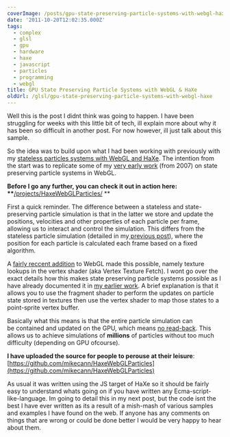 ```yaml
---
coverImage: /posts/gpu-state-preserving-particle-systems-with-webgl-haxe/cover.jpg
date: '2011-10-20T12:02:35.000Z'
tags:
  - complex
  - glsl
  - gpu
  - hardware
  - haxe
  - javascript
  - particles
  - programming
  - webgl
title: GPU State Preserving Particle Systems with WebGL & HaXe
oldUrl: /glsl/gpu-state-preserving-particle-systems-with-webgl-haxe
---
```


Well this is the post I didnt think was going to happen. I have been struggling for weeks with this little bit of tech, ill explain more about why it has been so difficult in another post. For now however, ill just talk about this sample.

<!-- more -->

So the idea was to build upon what I had been working with previously with my [stateless particles systems with WebGL and HaXe](/posts/5000000-chrome-crawlers-why-not-haxe-webgl/). The intention from the start was to replicate some of my [very early work](/posts/xnagpuparticles-1000000-dynamic-particles/) (from 2007) on state preserving particle systems in WebGL.

**Before I go any further, you can check it out in action here:
\*\***[/projects/HaxeWebGLParticles/](/projects/HaxeWebGLParticles/) \*\*

First a quick reminder. The difference between a stateless and state-preserving particle simulation is that in the latter we store and update the positions, velocities and other properties of each particle per frame, allowing us to interact and control the simulation. This differs from the stateless particle simulation (detailed in my[ previous post](/posts/5000000-chrome-crawlers-why-not-haxe-webgl/)), where the position for each particle is calculated each frame based on a fixed algorithm.

A [fairly reccent addition](https://code.google.com/p/angleproject/issues/detail?id=95) to WebGL made this possible, namely texture lookups in the vertex shader (aka Vertex Texture Fetch). I wont go over the exact details how this makes state preserving particle systems possible as I have already documented it in [my earlier work](/posts/xnagpuparticles-1000000-dynamic-particles/). A brief explanation is that it allows you to use the fragment shader to perform the updates on particle state stored in textures then use the vertex shader to map those states to a point-sprite vertex buffer.

Basically what this means is that the entire particle simulation can be contained and updated on the GPU, which means [no read-back](/posts/5000000-chrome-crawlers-why-not-haxe-webgl/). This allows us to achieve simulations of **millions** of particles without too much difficulty (depending on GPU ofcourse).

**I have uploaded the source for people to perouse at their leisure**:
[https://github.com/mikecann/HaxeWebGLParticles](https://github.com/mikecann/HaxeWebGLParticles)

As usual it was written using the JS target of HaXe so it should be fairly easy to understand whats going on if you have written any Ecma-script-like-language. Im going to detail this in my next post, but the code isnt the best I have ever written as its a result of a mish-mash of various samples and examples I have found on the web. If anyone has any comments on things that are wrong or could be done better I would be very happy to hear about them.
